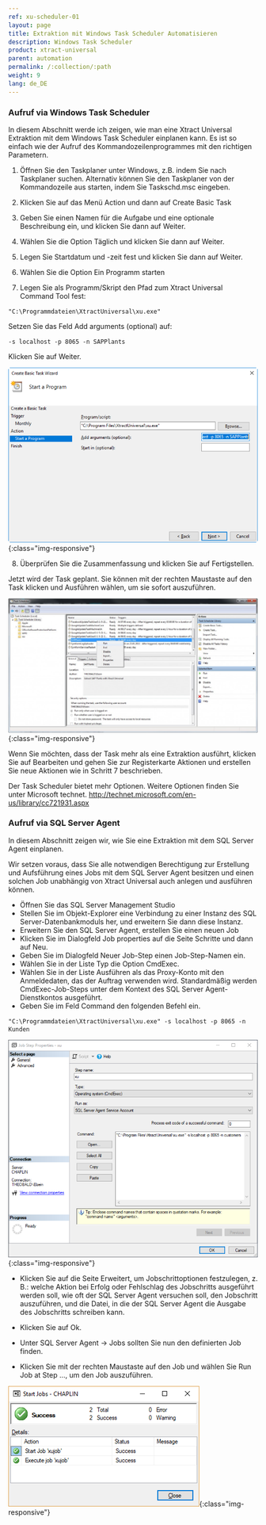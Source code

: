 ```yaml
---
ref: xu-scheduler-01
layout: page
title: Extraktion mit Windows Task Scheduler Automatisieren
description: Windows Task Scheduler
product: xtract-universal
parent: automation
permalink: /:collection/:path
weight: 9
lang: de_DE
---
```


### Aufruf via Windows Task Scheduler

In diesem Abschnitt werde ich zeigen, wie man eine Xtract Universal Extraktion mit dem Windows Task Scheduler einplanen kann.
Es ist so einfach wie der Aufruf des Kommandozeilenprogrammes mit den richtigen Parametern.

1. Öffnen Sie den Taskplaner unter Windows, z.B. indem Sie nach Taskplaner suchen.
Alternativ können Sie den Taskplaner von der Kommandozeile aus starten, indem Sie Taskschd.msc eingeben.

2. Klicken Sie auf das Menü Action und dann auf Create Basic Task

3. Geben Sie einen Namen für die Aufgabe und eine optionale Beschreibung ein, und klicken Sie dann auf Weiter.

4. Wählen Sie die Option Täglich und klicken Sie dann auf Weiter.

5. Legen Sie Startdatum und -zeit fest und klicken Sie dann auf Weiter.

6. Wählen Sie die Option Ein Programm starten

7. Legen Sie als Programm/Skript den Pfad zum Xtract Universal Command Tool fest: 

```
"C:\Programmdateien\XtractUniversal\xu.exe"
```
Setzen Sie das Feld Add arguments (optional) auf:
```
-s localhost -p 8065 -n SAPPlants
```

Klicken Sie auf Weiter.

![xu-wts-command](/img/content/xu/automation/xu-command-task-scheduler.png){:class="img-responsive"}

8. Überprüfen Sie die Zusammenfassung und klicken Sie auf Fertigstellen.

Jetzt wird der Task geplant. Sie können mit der rechten Maustaste auf den Task klicken und Ausführen wählen, um sie sofort auszuführen.

![xu-wts-command](/img/content/xu/automation/task_run.jpg){:class="img-responsive"}


Wenn Sie möchten, dass der Task mehr als eine Extraktion ausführt, klicken Sie auf Bearbeiten und gehen Sie zur Registerkarte Aktionen und erstellen Sie neue Aktionen wie in Schritt 7 beschrieben.

Der Task Scheduler bietet mehr Optionen. Weitere Optionen finden Sie unter Microsoft technet.
http://technet.microsoft.com/en-us/library/cc721931.aspx



### Aufruf via SQL Server Agent

In diesem Abschnitt zeigen wir, wie Sie eine Extraktion mit dem SQL Server Agent einplanen.

Wir setzen voraus, dass Sie alle notwendigen Berechtigung zur Erstellung und Aufsführung eines Jobs mit dem SQL Server Agent besitzen und einen solchen Job unabhängig von Xtract Universal auch anlegen und ausführen können.  

- Öffnen Sie das SQL Server Management Studio 
- Stellen Sie im Objekt-Explorer eine Verbindung zu einer Instanz des SQL Server-Datenbankmoduls her, und erweitern Sie dann diese Instanz.
- Erweitern Sie den SQL Server Agent, erstellen Sie einen neuen Job 
- Klicken Sie im Dialogfeld Job properties auf die Seite Schritte und dann auf Neu.
- Geben Sie im Dialogfeld Neuer Job-Step einen Job-Step-Namen ein.
- Wählen Sie in der Liste Typ die Option CmdExec.
- Wählen Sie in der Liste Ausführen als das Proxy-Konto mit den Anmeldedaten, das der Auftrag verwenden wird. Standardmäßig werden CmdExec-Job-Steps unter dem Kontext des SQL Server Agent-Dienstkontos ausgeführt.
- Geben Sie im Feld Command den folgenden Befehl ein. 

```
"C:\Programmdateien\XtractUniversal\xu.exe" -s localhost -p 8065 -n Kunden
```
![xu-ssa-command](/img/content/xu/automation/xu_sql_server_agent_job_step.png){:class="img-responsive"}


- Klicken Sie auf die Seite Erweitert, um Jobschrittoptionen festzulegen, z. B.: welche Aktion bei Erfolg oder Fehlschlag des Jobschritts ausgeführt werden soll, wie oft der SQL Server Agent versuchen soll, den Jobschritt auszuführen, und die Datei, in die der SQL Server Agent die Ausgabe des Jobschritts schreiben kann. 

- Klicken Sie auf Ok.
- Unter SQL Server Agent -> Jobs sollten Sie nun den definierten Job finden. 
- Klicken Sie mit der rechten Maustaste auf den Job und wählen Sie Run Job at Step ..., um den Job auszuführen. 

![xu-ssa-start](/img/content/xu/automation/xu_sql_server_agent_job_start.png){:class="img-responsive"}